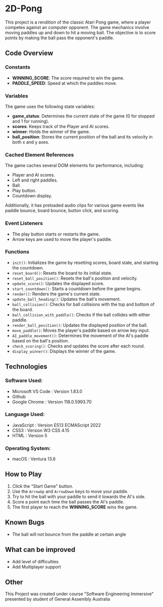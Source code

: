 # 2D-Pong

This project is a rendition of the classic Atari Pong game, where a player competes against an computer opponent. The game mechanics involve moving paddles up and down to hit a moving ball. The objective is to score points by making the ball pass the opponent's paddle.

## Code Overview

### Constants

- **WINNING_SCORE**: The score required to win the game.
- **PADDLE_SPEED**: Speed at which the paddles move.

### Variables

The game uses the following state variables:

- **game_status**: Determines the current state of the game (0 for stopped and 1 for running).
- **scores**: Keeps track of the Player and AI scores.
- **winner**: Holds the winner of the game.
- **ball_position**: Stores the current position of the ball and its velocity in both x and y axes.

### Cached Element References

The game caches several DOM elements for performance, including:

- Player and AI scores.
- Left and right paddles.
- Ball.
- Play button.
- Countdown display.

Additionally, it has preloaded audio clips for various game events like paddle bounce, board bounce, button click, and scoring.

### Event Listeners

- The play button starts or restarts the game.
- Arrow keys are used to move the player's paddle.

### Functions

- `init()`: Initializes the game by resetting scores, board state, and starting the countdown.
- `reset_board()`: Resets the board to its initial state.
- `reset_ball_position()`: Resets the ball's position and velocity.
- `update_score()`: Updates the displayed score.
- `start_countdown()`: Starts a countdown before the game begins.
- `render()`: Renders the game's current state.
- `update_ball_heading()`: Updates the ball's movement.
- `ball_collision()`: Checks for ball collisions with the top and bottom of the board.
- `ball_collision_with_paddle()`: Checks if the ball collides with either paddle.
- `render_ball_position()`: Updates the displayed position of the ball.
- `move_paddle()`: Moves the player's paddle based on arrow key input.
- `AI_paddle_movement()`: Determines the movement of the AI's paddle based on the ball's position.
- `check_scoring()`: Checks and updates the score after each round.
- `display_winner()`: Displays the winner of the game.

## Technologies
### Software Used:
- Microsoft VS Code : Version 1.83.0
- Github
- Google Chrome : Version 118.0.5993.70

### Language Used:
- JavaScript : Version ES13 ECMAScript 2022
- CSS3 : Version W3 CSS 4.15
- HTML : Version 5

### Operating System:
- macOS : Ventura 13.6

## How to Play

1. Click the "Start Game" button.
2. Use the `ArrowUp` and `ArrowDown` keys to move your paddle.
3. Try to hit the ball with your paddle to send it towards the AI's side.
4. Score a point each time the ball passes the AI's paddle.
5. The first player to reach the **WINNING_SCORE** wins the game.


## Known Bugs
- The ball will not bounce from the paddle at certain angle
## What can be improved
- Add level of difficulties
- Add Multiplayer support
## Other
This Project was created under course "Software Engineering Immersive" presented by student of General Assembly Australia